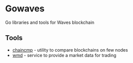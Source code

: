 # Gowaves

Go libraries and tools for Waves blockchain

## Tools

* [chaincmp](https://github.com/wavesplatform/gowaves/blob/master/cmd/chaincmp/README.md) - utility to compare blockchains on few nodes
* [wmd](https://github.com/wavesplatform/gowaves/blob/master/cmd/wmd/README.md) - service to provide a market data for trading